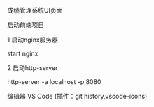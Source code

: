 成绩管理系统UI页面

启动前端项目

1 启动nginx服务器

start nginx

2 启动http-server

http-server -a localhost -p 8080

编辑器
VS Code (插件：git history,vscode-icons)
